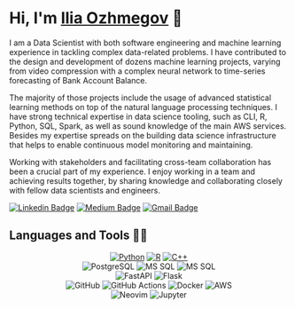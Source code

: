 
# Hi, I'm [Ilia Ozhmegov](https://www.linkedin.com/in/ilia-ozhmegov/) 👋

I am a Data Scientist with both software engineering and machine learning experience in tackling complex data-related problems. I have contributed to the design and development of dozens machine learning projects, varying from video compression with a complex neural network to time-series forecasting of Bank Account Balance. 

The majority of those projects include the usage of advanced statistical learning methods on top of the natural language processing techniques. I have strong technical expertise in data science tooling, such as CLI, R, Python, SQL, Spark, as well as sound knowledge of the main AWS services. Besides my expertise spreads on the building data science infrastructure that helps to enable continuous model monitoring and maintaining.

Working with stakeholders and facilitating cross-team collaboration has been a crucial part of my experience. I enjoy working in a team and achieving results together, by sharing knowledge and collaborating closely with fellow data scientists and engineers.

[![Linkedin Badge](https://img.shields.io/badge/-ilia.ozhmegov-000000?style=flat-square&logo=Linkedin&logoColor=white&link=https://www.linkedin.com/in/anirudhemmadi/)](https://www.linkedin.com/in/ilia-ozhmegov/)
[![Medium Badge](https://img.shields.io/badge/-@ilia.ozhmegov-000000?style=flat-square&labelColor=000000&logo=Medium&link=https://medium.com/@ilia.ozhmegov/)](https://medium.com/@ilia.ozhmegov)
[![Gmail Badge](https://img.shields.io/badge/-ilia.ozhmegov@gmail.com-000000?style=flat-square&logo=Gmail&logoColor=white&link=mailto:ilia.ozhmegov@gmail.com)](mailto:ilia.Ozhmegov@gmail.com)

## Languages and Tools 👨‍💻 
<!--- Languages --->
<p align="center">
    <a href="https://github.com/iliaozhmegov?tab=repositories&language=python" target="_blank"><img alt="Python" src="https://img.shields.io/badge/-python-3776AB?style=flat-square&logo=Python&logoColor=white"></a>
    <a href="https://github.com/iliaozhmegov?tab=repositories&language=r" target="_blank"><img alt="R" src="https://img.shields.io/badge/-R-276DC3?style=flat-square&logo=R&logoColor=white"></a>
    <a href="https://github.com/iliaozhmegov?tab=repositories&language=c%2B%2B" target="_blank"><img alt="C++" src="https://img.shields.io/badge/-C%2B%2B-00599C?style=flat-square&logo=C%2B%2B&logoColor=white"></a>
  <br>

  <!--- Data Bases --->

  <img alt="PostgreSQL" src="https://img.shields.io/badge/-PostgreSQL-FF8000?style=flat-square&logo=postgresql&logoColor=white">
  <img alt="MS SQL" src="https://img.shields.io/badge/-MS%20SQL-FF8060?style=flat-square&logo=microsoftsqlserver&logoColor=white">
  <img alt="MS SQL" src="https://img.shields.io/badge/-MongoDB-FF8080?style=flat-square&logo=mongodb&logoColor=white">
  <br>

  <!--- APIs --->

  <img alt="FastAPI" src="https://img.shields.io/badge/-FastAPI-009C59?style=flat-square&logo=fastapi&logoColor=white">
  <img alt="Flask" src="https://img.shields.io/badge/-Flask-009059?style=flat-square&logo=flask&logoColor=white">
  <br>

  <!--- Deployment --->

  <img alt="GitHub" src="https://img.shields.io/badge/-GitHub-8000f0?style=flat-square&logo=github&logoColor=white">
  <img alt="GitHub Actions" src="https://img.shields.io/badge/-GitHub Actions-8000e0?style=flat-square&logo=githubactions&logoColor=white">
  <img alt="Docker" src="https://img.shields.io/badge/-Docker-8000d9?style=flat-square&logo=docker&logoColor=white">
  <img alt="AWS" src="https://img.shields.io/badge/-AWS-8000c9?style=flat-square&logo=amazonaws&logoColor=white">
  <br>

  <!--- Some fav tools --->

  <img alt="Neovim" src="https://img.shields.io/badge/-Neovim-008080?style=flat-square&logo=neovim&logoColor=white">
  <img alt="Jupyter" src="https://img.shields.io/badge/-Jupyter Ascending-008080?style=flat-square&logo=jupyter&logoColor=white">
</p>
